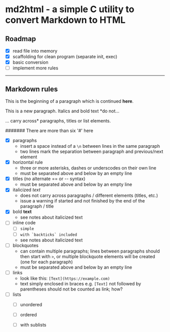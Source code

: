 # md2html - a simple C utility to convert Markdown to HTML

## Roadmap

- [x] read file into memory
- [x] scaffolding for clean program (separate init, exec)
- [x] basic conversion
- [ ] implement more rules

***
## Markdown rules
This is the beginning of a paragraph
which is continued **here**.

This is a new paragraph. Italics and bold text *do not...

... carry across* paragraphs, titles or list elements.

####### There are more than six '#' here

- [x] paragraphs
  - insert a space instead of a `\n` between lines in the same
    paragraph
  - two lines mark the separation between paragraph and previous/next
    element
- [x] horizontal rule
  - three or more asterisks, dashes or underscodes on their own line
  - must be separated above and below by an empty line
- [x] titles (no alternate == or -- syntax)
  - must be separated above and below by an empty line
- [x] italicized *text*
  - does not carry across paragraphs / different elements (titles,
    etc.)
  - issue a warning if started and not finished by the end of the
    paragraph / title
- [x] bold **text**
  - see notes about italicized text
- [ ] inline code 
  - [ ] `simple`
  - [ ] ``with `backticks` included``
  - see notes about italicized text
- [ ] blockquotes
  - can contain multiple paragraphs; lines between paragraphs should
    then start with `>`, or multiple blockquote elements will be
    created (one for each paragraph)
  - must be separated above and below by an empty line
- [ ] links
  - look like this: `[Text](https://example.com)`
  - text simply enclosed in braces e.g. `[Text]` not followed by
    parentheses should not be counted as link; how?
- [ ] lists
  - [ ] unordered
  - [ ] ordered
  - [ ] with sublists

